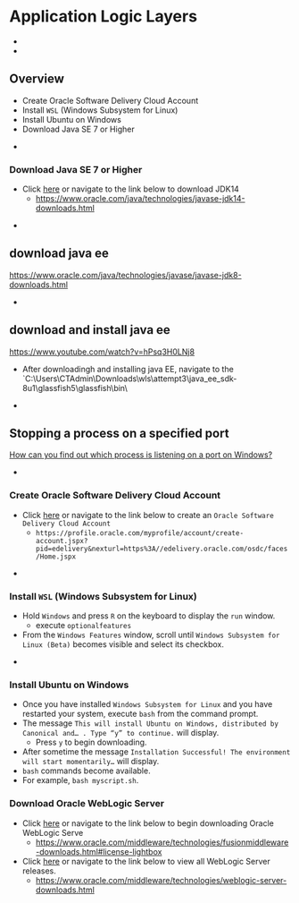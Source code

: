 # Application Logic Layers

-
-
## Overview
* Create Oracle Software Delivery Cloud Account
* Install `WSL` (Windows Subsystem for Linux)
* Install Ubuntu on Windows
* Download Java SE 7 or Higher

-
###  Download Java SE 7 or Higher
* Click [here](https://www.oracle.com/java/technologies/javase-jdk14-downloads.html) or navigate to the link below to download JDK14
    * https://www.oracle.com/java/technologies/javase-jdk14-downloads.html



-
## download java ee
https://www.oracle.com/java/technologies/javase/javase-jdk8-downloads.html




-
## download and install java ee
https://www.youtube.com/watch?v=hPsq3H0LNj8

* After downloadingh and installing java EE, navigate to the `C:\Users\CTAdmin\Downloads\wls\attempt3\java_ee_sdk-8u1\glassfish5\glassfish\bin\

-
## Stopping a process on a specified port
[How can you find out which process is listening on a port on Windows?](https://stackoverflow.com/a/35312370/2414323)

-
### Create Oracle Software Delivery Cloud Account
* Click [here](https://profile.oracle.com/myprofile/account/create-account.jspx?pid=edelivery&nexturl=https%3A//edelivery.oracle.com/osdc/faces/Home.jspx) or navigate to the link below to create an `Oracle Software Delivery Cloud Account`
  * `https://profile.oracle.com/myprofile/account/create-account.jspx?pid=edelivery&nexturl=https%3A//edelivery.oracle.com/osdc/faces/Home.jspx`



-
### Install `WSL` (Windows Subsystem for Linux)
* Hold `Windows` and press `R` on the keyboard to display the `run` window.
    * execute `optionalfeatures`
* From the `Windows Features` window, scroll until `Windows Subsystem for Linux (Beta)` becomes visible and select its checkbox.

-
### Install Ubuntu on Windows
* Once you have installed `Windows Subsystem for Linux` and you have restarted your system, execute `bash` from the command prompt.
* The message `This will install Ubuntu on Windows, distributed by Canonical and… . Type “y” to continue.` will display.
    * Press `y` to begin downloading.
* After sometime the message `Installation Successful! The environment will start momentarily…` will display.
* `bash` commands become available.
* For example, `bash myscript.sh`.


<!-- -
### Execute `WGET` script
* Execute the `wget.sh` script, local to this project to download the `Oracle WebLogic Server Standard Edition 12.2.1.2.0`.
* The file can be accessed by clicking [here](./wget.sh)
* Upon executing the file, log in with your `Oracle Software Delivery Cloud Account`. -->



### Download Oracle WebLogic Server
* Click [here](https://www.oracle.com/middleware/technologies/fusionmiddleware-downloads.html#license-lightbox) or navigate to the link below to begin downloading Oracle WebLogic Serve
    * https://www.oracle.com/middleware/technologies/fusionmiddleware-downloads.html#license-lightbox
* Click [here](https://www.oracle.com/middleware/technologies/weblogic-server-downloads.html) or navigate to the link below to view all WebLogic Server releases.
    * https://www.oracle.com/middleware/technologies/weblogic-server-downloads.html